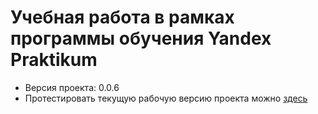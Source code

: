# Учебная работа в рамках программы обучения Yandex Praktikum

- Версия проекта: 0.0.6
- Протестировать текущую рабочую версию проекта можно [здесь][link]

[link]:https://a-ishere.github.io/